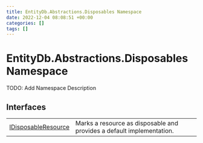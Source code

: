 ```yaml
---
title: EntityDb.Abstractions.Disposables Namespace
date: 2022-12-04 08:08:51 +00:00
categories: []
tags: []
---
```


# EntityDb.Abstractions.Disposables Namespace

TODO: Add Namespace Description

## Interfaces
<table><tr><td><a href='dotnet/entitydb-abstractions-disposables-idisposableresource'>IDisposableResource</a></td><td>
Marks a resource as disposable and provides a default implementation.
</td></tr></table>
